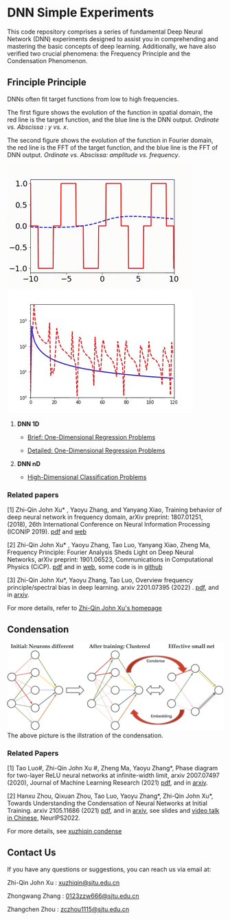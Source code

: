 # DNN Simple Experiments

This code repository comprises a series of fundamental Deep Neural Network (DNN) experiments designed to assist you in comprehending and mastering the basic concepts of deep learning. Additionally, we have also verified two crucial phenomena: the Frequency Principle and the Condensation Phenomenon.

## Frinciple Principle


DNNs often fit target functions from low to high frequencies.  

The first figure shows the evolution of the function in spatial domain, the red line is the target function, and the blue line is the DNN output. *Ordinate vs. Abscissa : y vs. x*. 

The second figure shows the evolution of the function in Fourier domain, the red line is the FFT of the target function, and the blue line is the FFT of DNN output. *Ordinate vs. Abscissa: amplitude vs. frequency*. 

<!-- ![Title](https://ins.sjtu.edu.cn/people/xuzhiqin/index.html) -->
![value](./frequency_principle/pic/value.gif)![freq](./frequency_principle/pic/F-Principle_one_dim.gif)

1. **DNN 1D**
    - [Brief: One-Dimensional Regression Problems](./frequency_principle/fprinciple_brief.ipynb)

    - [Detailed: One-Dimensional Regression Problems](./frequency_principle/fprinciple.ipynb)



2. **DNN nD**
    - [High-Dimensional Classification Problems](./frequency_principle/f-principle_nd.ipynb)

### Related papers

[1] Zhi-Qin John Xu* , Yaoyu Zhang, and Yanyang Xiao, Training behavior of deep neural network in frequency domain, arXiv preprint: 1807.01251, (2018), 26th International Conference on Neural Information Processing (ICONIP 2019). [pdf](https://ins.sjtu.edu.cn/people/xuzhiqin/pub/training_behavior_ICONIP2019_XZX.pdf) and [web](https://link.springer.com/chapter/10.1007/978-3-030-36708-4_22)

[2] Zhi-Qin John Xu* , Yaoyu Zhang, Tao Luo, Yanyang Xiao, Zheng Ma, Frequency Principle: Fourier Analysis Sheds Light on Deep Neural Networks, arXiv preprint: 1901.06523, Communications in Computational Physics (CiCP). [pdf](https://ins.sjtu.edu.cn/people/xuzhiqin/pub/shedlightCiCP.pdf) and in [web](https://www.global-sci.org/intro/article_detail/cicp/18395.html), some code is in [github](https://github.com/xuzhiqin1990/F-Principle) 

[3] Zhi-Qin John Xu*, Yaoyu Zhang, Tao Luo, Overview frequency principle/spectral bias in deep learning. arxiv 2201.07395 (2022) . [pdf](https://ins.sjtu.edu.cn/people/xuzhiqin/pub/fpoverview2201.07395.pdf), and in [arxiv](https://arxiv.org/abs/2201.07395).

For more details, refer to [Zhi-Qin John Xu's homepage](https://ins.sjtu.edu.cn/people/xuzhiqin/pub.html)

## Condensation

![Condense](./condensation/pic/condense.png)
The above picture is the illstration of the condensation. 

### Related Papers

[1] Tao Luo#, Zhi-Qin John Xu #, Zheng Ma, Yaoyu Zhang*, Phase diagram for two-layer ReLU neural networks at infinite-width limit, arxiv 2007.07497 (2020), Journal of Machine Learning Research (2021) [pdf](https://ins.sjtu.edu.cn/people/xuzhiqin/pub/phasediagram2020.pdf), and in [arxiv](https://arxiv.org/abs/2007.07497). 

[2] Hanxu Zhou, Qixuan Zhou, Tao Luo, Yaoyu Zhang*, Zhi-Qin John Xu*, Towards Understanding the Condensation of Neural Networks at Initial Training. arxiv 2105.11686 (2021) [pdf](https://ins.sjtu.edu.cn/people/xuzhiqin/pub/initial2105.11686.pdf), and in [arxiv](https://arxiv.org/abs/2105.11686), see slides and [video talk in Chinese](https://www.bilibili.com/video/BV1tb4y1d7CZ/?spm_id_from%253D333.999.0.0), NeurIPS2022. 

For more details, see [xuzhiqin condense](https://ins.sjtu.edu.cn/people/xuzhiqin/pubcondense.html)


## Contact Us

If you have any questions or suggestions, you can reach us via email at:


Zhi-Qin John Xu : xuzhiqin@sjtu.edu.cn

Zhongwang Zhang : 0123zzw666@sjtu.edu.cn

Zhangchen Zhou : zczhou1115@sjtu.edu.cn


